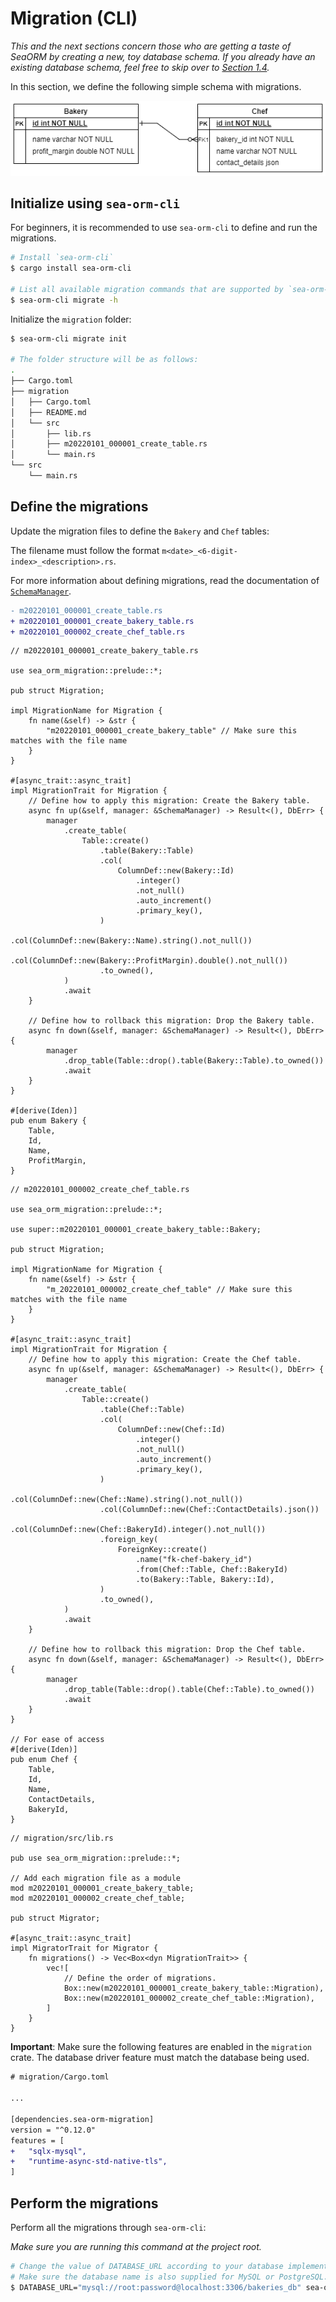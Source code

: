 # Migration (CLI)

_This and the next sections concern those who are getting a taste of SeaORM by creating a new, toy database schema. If you already have an existing database schema, feel free to skip over to [Section 1.4](ch01-04-entity-generation.md)._

In this section, we define the following simple schema with migrations.

![ER diagram of two entities, Bakery and Chef. Chef has a foreign key referencing Bakery.](./assets/er_diagram.png)

## Initialize using `sea-orm-cli`

For beginners, it is recommended to use `sea-orm-cli` to define and run the migrations.

```sh
# Install `sea-orm-cli`
$ cargo install sea-orm-cli

# List all available migration commands that are supported by `sea-orm-cli`
$ sea-orm-cli migrate -h
```

Initialize the `migration` folder:

```sh
$ sea-orm-cli migrate init

# The folder structure will be as follows:
.
├── Cargo.toml
├── migration
│   ├── Cargo.toml
│   ├── README.md
│   └── src
│       ├── lib.rs
│       ├── m20220101_000001_create_table.rs
│       └── main.rs
└── src
    └── main.rs
```

## Define the migrations

Update the migration files to define the `Bakery` and `Chef` tables:

The filename must follow the format `m<date>_<6-digit-index>_<description>.rs`.

For more information about defining migrations, read the documentation of [`SchemaManager`](https://docs.rs/sea-orm-migration/*/sea_orm_migration/manager/struct.SchemaManager.html).

```diff
- m20220101_000001_create_table.rs
+ m20220101_000001_create_bakery_table.rs
+ m20220101_000002_create_chef_table.rs
```

```rust, no_run
// m20220101_000001_create_bakery_table.rs

use sea_orm_migration::prelude::*;

pub struct Migration;

impl MigrationName for Migration {
    fn name(&self) -> &str {
        "m20220101_000001_create_bakery_table" // Make sure this matches with the file name
    }
}

#[async_trait::async_trait]
impl MigrationTrait for Migration {
    // Define how to apply this migration: Create the Bakery table.
    async fn up(&self, manager: &SchemaManager) -> Result<(), DbErr> {
        manager
            .create_table(
                Table::create()
                    .table(Bakery::Table)
                    .col(
                        ColumnDef::new(Bakery::Id)
                            .integer()
                            .not_null()
                            .auto_increment()
                            .primary_key(),
                    )
                    .col(ColumnDef::new(Bakery::Name).string().not_null())
                    .col(ColumnDef::new(Bakery::ProfitMargin).double().not_null())
                    .to_owned(),
            )
            .await
    }

    // Define how to rollback this migration: Drop the Bakery table.
    async fn down(&self, manager: &SchemaManager) -> Result<(), DbErr> {
        manager
            .drop_table(Table::drop().table(Bakery::Table).to_owned())
            .await
    }
}

#[derive(Iden)]
pub enum Bakery {
    Table,
    Id,
    Name,
    ProfitMargin,
}
```

```rust, no_run
// m20220101_000002_create_chef_table.rs

use sea_orm_migration::prelude::*;

use super::m20220101_000001_create_bakery_table::Bakery;

pub struct Migration;

impl MigrationName for Migration {
    fn name(&self) -> &str {
        "m_20220101_000002_create_chef_table" // Make sure this matches with the file name
    }
}

#[async_trait::async_trait]
impl MigrationTrait for Migration {
    // Define how to apply this migration: Create the Chef table.
    async fn up(&self, manager: &SchemaManager) -> Result<(), DbErr> {
        manager
            .create_table(
                Table::create()
                    .table(Chef::Table)
                    .col(
                        ColumnDef::new(Chef::Id)
                            .integer()
                            .not_null()
                            .auto_increment()
                            .primary_key(),
                    )
                    .col(ColumnDef::new(Chef::Name).string().not_null())
                    .col(ColumnDef::new(Chef::ContactDetails).json())
                    .col(ColumnDef::new(Chef::BakeryId).integer().not_null())
                    .foreign_key(
                        ForeignKey::create()
                            .name("fk-chef-bakery_id")
                            .from(Chef::Table, Chef::BakeryId)
                            .to(Bakery::Table, Bakery::Id),
                    )
                    .to_owned(),
            )
            .await
    }

    // Define how to rollback this migration: Drop the Chef table.
    async fn down(&self, manager: &SchemaManager) -> Result<(), DbErr> {
        manager
            .drop_table(Table::drop().table(Chef::Table).to_owned())
            .await
    }
}

// For ease of access
#[derive(Iden)]
pub enum Chef {
    Table,
    Id,
    Name,
    ContactDetails,
    BakeryId,
}
```

```rust, no_run
// migration/src/lib.rs

pub use sea_orm_migration::prelude::*;

// Add each migration file as a module
mod m20220101_000001_create_bakery_table;
mod m20220101_000002_create_chef_table;

pub struct Migrator;

#[async_trait::async_trait]
impl MigratorTrait for Migrator {
    fn migrations() -> Vec<Box<dyn MigrationTrait>> {
        vec![
            // Define the order of migrations.
            Box::new(m20220101_000001_create_bakery_table::Migration),
            Box::new(m20220101_000002_create_chef_table::Migration),
        ]
    }
}
```

**Important**: Make sure the following features are enabled in the `migration` crate. The database driver feature must match the database being used.

```diff
# migration/Cargo.toml

...

[dependencies.sea-orm-migration]
version = "^0.12.0"
features = [
+   "sqlx-mysql",
+   "runtime-async-std-native-tls",
]
```

## Perform the migrations

Perform all the migrations through `sea-orm-cli`:

_Make sure you are running this command at the project root._

```sh
# Change the value of DATABASE_URL according to your database implementation.
# Make sure the database name is also supplied for MySQL or PostgreSQL.
$ DATABASE_URL="mysql://root:password@localhost:3306/bakeries_db" sea-orm-cli migrate refresh
```
